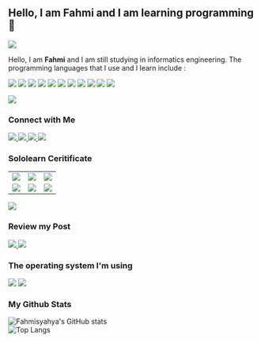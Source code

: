 ## Hello, I am Fahmi and I am learning programming 👋
<img src="https://bn1303files.storage.live.com/y4mn3xl2nxf5hgFmP2lXJiz7kGhWg7ddIT_CHEyjamn_X0YcbrZTj4YEToBADHCsAOAa4-Kz34wuU7gm9GHhh_IikybmrC2a9V9O4uTXxBu_QfjKzMlw2pkqkfg4YdL1T5LXsjc3wy_cfyeMC7eHCtLFa8faZASMoPvV1CO8MFbtw9B8oiux9JqZzz_JF9oa7Gt?width=1024&height=341&cropmode=none">
<p>
  Hello, I am <b>Fahmi</b> and I am still studying in informatics engineering. The programming languages that I use and I learn include : 
  <p>
    <img src="https://img.shields.io/badge/Java-ED8B00?style=for-the-badge&logo=java&logoColor=white">
    <img src="https://img.shields.io/badge/PHP-777BB4?style=for-the-badge&logo=php&logoColor=white">
    <img src="https://img.shields.io/badge/HTML5-E34F26?style=for-the-badge&logo=html5&logoColor=white">
    <img src="https://img.shields.io/badge/CSS-239120?&style=for-the-badge&logo=css3&logoColor=white">
    <img src="https://img.shields.io/badge/JavaScript-F7DF1E?style=for-the-badge&logo=javascript&logoColor=black">
    <img src="https://img.shields.io/badge/Node.js-43853D?style=for-the-badge&logo=node.js&logoColor=white">
    <img src="https://img.shields.io/badge/React-20232A?style=for-the-badge&logo=react&logoColor=61DAFB">
    <img src="https://img.shields.io/badge/React_Router-CA4245?style=for-the-badge&logo=react-router&logoColor=white">
    <img src="https://img.shields.io/badge/Bootstrap-563D7C?style=for-the-badge&logo=bootstrap&logoColor=white">
    <img src="https://img.shields.io/badge/jQuery-0769AD?style=for-the-badge&logo=jquery&logoColor=white">
    <img src="https://img.shields.io/badge/MySQL-00000F?style=for-the-badge&logo=mysql&logoColor=white">
  </p>
</p>

<img src="https://bn1303files.storage.live.com/y4m8aJaOroLrwcc5c-IxRSVvpb60x_7oLW_kb-O_oFU2e5QpVAuswknfJ6KiI9tAMxXt8yhJxj0Vv5QwzkqCVze3nh6aSC9682G7iVSG63yCOSCPfna_01c_qz7pD1C828epoSf-GtyBkjb4w_Ma-RGqXTAcjZ4yuQ3pEEnuc2LIB39CDkqqrFtgHATi5zJOUKY?width=3000&height=8&cropmode=none">

### Connect with Me
<a href="https://facebook.com/Fahmisyahya1" target="_blank">
  <img src="https://img.shields.io/badge/Facebook-1877F2?style=for-the-badge&logo=facebook&logoColor=white">
</a>
<a href="https://twitter.com/fahmisyahya666" target="_blank">
  <img src="https://img.shields.io/badge/Twitter-1DA1F2?style=for-the-badge&logo=twitter&logoColor=white">
</a>
<a href="https://twitter.com/Fahmisyahya" target="_blank">
  <img src="https://img.shields.io/badge/Instagram-E4405F?style=for-the-badge&logo=instagram&logoColor=white">
</a>

<img src="https://bn1303files.storage.live.com/y4m8aJaOroLrwcc5c-IxRSVvpb60x_7oLW_kb-O_oFU2e5QpVAuswknfJ6KiI9tAMxXt8yhJxj0Vv5QwzkqCVze3nh6aSC9682G7iVSG63yCOSCPfna_01c_qz7pD1C828epoSf-GtyBkjb4w_Ma-RGqXTAcjZ4yuQ3pEEnuc2LIB39CDkqqrFtgHATi5zJOUKY?width=3000&height=8&cropmode=none">

### Sololearn Ceritificate

<table>
  <tr>
    <td><img src="https://www.sololearn.com/Certificate/1014-404343/jpg"></td>
    <td><img src="https://www.sololearn.com/Certificate/1023-404343/jpg"></td>
    <td><img src="https://www.sololearn.com/certificates/course/en/404343/1068/landscape/png"></td>
  </tr>
  <tr>
    <td><img src="https://www.sololearn.com/Certificate/1059-404343/jpg"></td>
    <td><img src="https://www.sololearn.com/Certificate/1082-404343/jpg"></td>
    <td><img src="https://www.sololearn.com/Certificate/1081-404343/jpg"></td>
  </tr>
</table>
<img src="https://bn1303files.storage.live.com/y4m8aJaOroLrwcc5c-IxRSVvpb60x_7oLW_kb-O_oFU2e5QpVAuswknfJ6KiI9tAMxXt8yhJxj0Vv5QwzkqCVze3nh6aSC9682G7iVSG63yCOSCPfna_01c_qz7pD1C828epoSf-GtyBkjb4w_Ma-RGqXTAcjZ4yuQ3pEEnuc2LIB39CDkqqrFtgHATi5zJOUKY?width=3000&height=8&cropmode=none">

### Review my Post
<a href="https://fahmisyahya.hashnode.dev/" target="_blank">
  <img src="https://img.shields.io/badge/Hashnode-2962FF?style=for-the-badge&logo=hashnode&logoColor=white">
</a>


<img src="https://bn1303files.storage.live.com/y4m8aJaOroLrwcc5c-IxRSVvpb60x_7oLW_kb-O_oFU2e5QpVAuswknfJ6KiI9tAMxXt8yhJxj0Vv5QwzkqCVze3nh6aSC9682G7iVSG63yCOSCPfna_01c_qz7pD1C828epoSf-GtyBkjb4w_Ma-RGqXTAcjZ4yuQ3pEEnuc2LIB39CDkqqrFtgHATi5zJOUKY?width=3000&height=8&cropmode=none">

### The operating system I'm using
<img src="https://img.shields.io/badge/Ubuntu-E95420?style=for-the-badge&logo=ubuntu&logoColor=white">

<img src="https://bn1303files.storage.live.com/y4m8aJaOroLrwcc5c-IxRSVvpb60x_7oLW_kb-O_oFU2e5QpVAuswknfJ6KiI9tAMxXt8yhJxj0Vv5QwzkqCVze3nh6aSC9682G7iVSG63yCOSCPfna_01c_qz7pD1C828epoSf-GtyBkjb4w_Ma-RGqXTAcjZ4yuQ3pEEnuc2LIB39CDkqqrFtgHATi5zJOUKY?width=3000&height=8&cropmode=none">


### My Github Stats
![Fahmisyahya's GitHub stats](https://github-readme-stats.vercel.app/api?username=Fahmisyahya&show_icons=true)
<br>
![Top Langs](https://github-readme-stats.vercel.app/api/top-langs/?username=Fahmisyahya&layout=compact)

